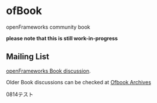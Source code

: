 # ofBook

openFrameworks community book

**please note that this is still work-in-progress**

## Mailing List
[openFrameworks Book discussion](http://dev.openframeworks.cc/listinfo.cgi/ofbook-openframeworks.cc).

Older Book discussions can be checked at [Ofbook Archives](http://dev.openframeworks.cc/private.cgi/ofbook-openframeworks.cc/)

0814テスト
